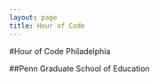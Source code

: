 ```yaml
---
layout: page
title: Hour of Code
---
```


#Hour of Code Philadelphia

##Penn Graduate School of Education